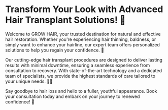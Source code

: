 <h1>Transform Your Look with Advanced Hair Transplant Solutions! 🌟</h1>

Welcome to GROW HAIR, your trusted destination for natural and effective hair restoration. Whether you're experiencing hair thinning, baldness, or simply want to enhance your hairline, our expert team offers personalized solutions to help you regain your confidence. 🌱

Our cutting-edge hair transplant procedures are designed to deliver lasting results with minimal downtime, ensuring a seamless experience from consultation to recovery. With state-of-the-art technology and a dedicated team of specialists, we provide the highest standards of care tailored to your unique needs. 💼✨

Say goodbye to hair loss and hello to a fuller, youthful appearance. Book your consultation today and embark on your journey to renewed confidence! 🖤
